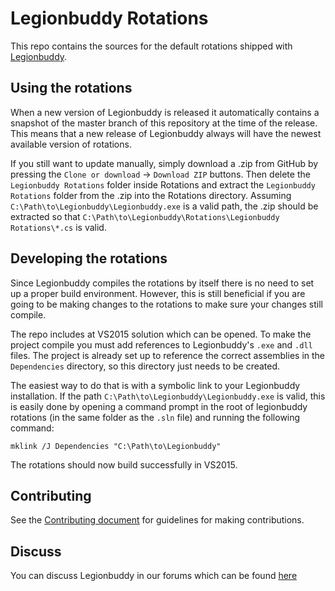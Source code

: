 # Legionbuddy Rotations

This repo contains the sources for the default rotations
shipped with [Legionbuddy](http://www.legionbuddy.com/).

## Using the rotations

When a new version of Legionbuddy is released it automatically contains
a snapshot of the master branch of this repository at the time of the release.
This means that a new release of Legionbuddy always will have the newest available version
of rotations.

If you still want to update manually, simply download a .zip from GitHub by pressing
the `Clone or download` -> `Download ZIP` buttons. Then delete the `Legionbuddy Rotations`
folder inside Rotations and extract the `Legionbuddy Rotations` folder from the .zip into
the Rotations directory. Assuming `C:\Path\to\Legionbuddy\Legionbuddy.exe` is a valid
path, the .zip should be extracted so that `C:\Path\to\Legionbuddy\Rotations\Legionbuddy Rotations\*.cs`
is valid.

## Developing the rotations

Since Legionbuddy compiles the rotations by itself there is no need to set up
a proper build environment. However, this is still beneficial if you are going to
be making changes to the rotations to make sure your changes still compile.

The repo includes at VS2015 solution which can be opened. To make the project compile
you must add references to Legionbuddy's `.exe` and `.dll` files. The project is already
set up to reference the correct assemblies in the `Dependencies` directory, so this
directory just needs to be created.

The easiest way to do that is with a symbolic link to your Legionbuddy installation. If
the path `C:\Path\to\Legionbuddy\Legionbuddy.exe` is valid, this is easily done by opening
a command prompt in the root of legionbuddy rotations (in the same folder as the `.sln` file)
and running the following command:
```
mklink /J Dependencies "C:\Path\to\Legionbuddy"
```
The rotations should now build successfully in VS2015.

## Contributing

See the [Contributing document](CONTRIBUTING.md) for guidelines for making contributions.

## Discuss

You can discuss Legionbuddy in our forums which can be found [here](https://thebuddyforum.com)
